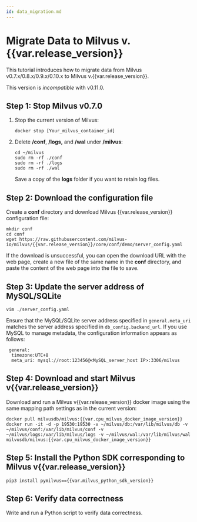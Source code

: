 ```yaml
---
id: data_migration.md
---
```


# Migrate Data to Milvus v.{{var.release_version}}

This tutorial introduces how to migrate data from Milvus v0.7.x/0.8.x/0.9.x/0.10.x to Milvus v.{{var.release_version}}.

<div class="alert warning">
This version is <i>incompatible</i> with v0.11.0.
</div>

## Step 1: Stop Milvus v0.7.0 

1. Stop the current version of Milvus:

    ```
    docker stop [Your_milvus_container_id]
    ```

2. Delete **/conf**, **/logs,** and **/wal** under **/milvus**: 

    ```
    cd ~/milvus
    sudo rm -rf ./conf
    sudo rm -rf ./logs
    sudo rm -rf ./wal
    ```

    <div class="alert note">
    Save a copy of the <b>logs</b> folder if you want to retain log files.
    </div>

## Step 2: Download the configuration file

Create a **conf** directory and download  Milvus {{var.release_version}} configuration file:

```
mkdir conf
cd conf
wget https://raw.githubusercontent.com/milvus-io/milvus/{{var.release_version}}/core/conf/demo/server_config.yaml
```

<div class="alert note">
If the download is unsuccessful, you can open the download URL with the web page, create a new file of the same name in the <b>conf</b> directory, and paste the content of the web page into the file to save.
</div>

## Step 3: Update the server address of MySQL/SQLite 

```
vim ./server_config.yaml
```

Ensure that the MySQL/SQLite server address specified in `general.meta_uri` matches the server address specified in `db_config.backend_url`. If you use MySQL to manage metadata, the configuration information appears as follows:

```
 general:
  timezone:UTC+8
  meta_uri: mysql://root:123456@<MySQL_server_host IP>:3306/milvus
```

## Step 4: Download and start Milvus v{{var.release_version}}

Download and run a Milvus v{{var.release_version}} docker image using the same mapping path settings as in the current version:

```
docker pull milvusdb/milvus:{{var.cpu_milvus_docker_image_version}}
docker run -it -d -p 19530:19530 -v ~/milvus/db:/var/lib/milvus/db -v ~/milvus/conf:/var/lib/milvus/conf -v ~/milvus/logs:/var/lib/milvus/logs -v ~/milvus/wal:/var/lib/milvus/wal milvusdb/milvus:{{var.cpu_milvus_docker_image_version}}
```

## Step 5: Install the Python SDK corresponding to Milvus v{{var.release_version}}

```
pip3 install pymilvus=={{var.milvus_python_sdk_version}}
```

## Step 6: Verify data correctness

Write and run a Python script to verify data correctness. 
